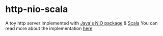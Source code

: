 # http-nio-scala
A toy http server implemented with [Java's NIO package](https://docs.oracle.com/en/java/javase/21/core/java-nio.html) & [Scala](https://www.scala-lang.org/)
You can read more about the implementation [here](https://rolandvarga-io.pages.dev/posts/http-server-java-nio/)
